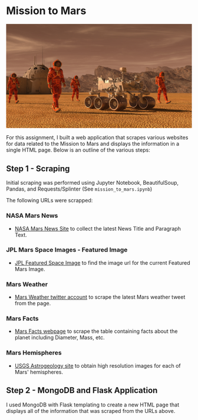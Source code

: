 # Mission to Mars

![mission_to_mars](Images/mission_to_mars.png)

For this assignment, I built a web application that scrapes various websites for data related to the Mission to Mars and displays the information in a single HTML page. Below is an outline of the various steps:

## Step 1 - Scraping

Initial scraping was performed using Jupyter Notebook, BeautifulSoup, Pandas, and Requests/Splinter (See `mission_to_mars.ipynb`)

The following URLs were scrapped:

### NASA Mars News

* [NASA Mars News Site](https://mars.nasa.gov/news/) to collect the latest News Title and Paragraph Text.


### JPL Mars Space Images - Featured Image

* [JPL Featured Space Image](https://www.jpl.nasa.gov/spaceimages/?search=&category=Mars) to find the image url for the current Featured Mars Image.


### Mars Weather

* [Mars Weather twitter account](https://twitter.com/marswxreport?lang=en) to scrape the latest Mars weather tweet from the page.


### Mars Facts

* [Mars Facts webpage](https://space-facts.com/mars/) to scrape the table containing facts about the planet including Diameter, Mass, etc.


### Mars Hemispheres

* [USGS Astrogeology site](https://astrogeology.usgs.gov/search/results?q=hemisphere+enhanced&k1=target&v1=Mars) to obtain high resolution images for each of Mars' hemispheres.

## Step 2 - MongoDB and Flask Application

I used MongoDB with Flask templating to create a new HTML page that displays all of the information that was scraped from the URLs above.
